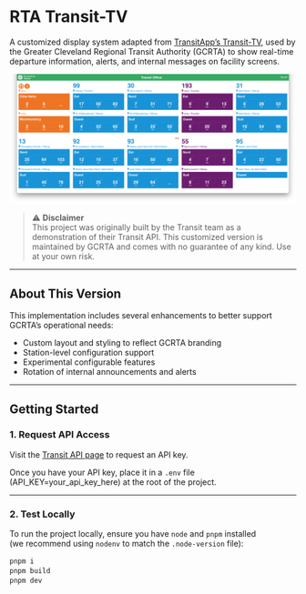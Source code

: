 # RTA Transit-TV

A customized display system adapted from [TransitApp’s Transit-TV](https://github.com/TransitApp/Transit-TV), used by the Greater Cleveland Regional Transit Authority (GCRTA) to show real-time departure information, alerts, and internal messages on facility screens.

![Transit-TV Screenshot](./screenshot.png)

> ⚠️ **Disclaimer**  
> This project was originally built by the Transit team as a demonstration of their Transit API. This customized version is maintained by GCRTA and comes with no guarantee of any kind. Use at your own risk.

---

## About This Version

This implementation includes several enhancements to better support GCRTA’s operational needs:

- Custom layout and styling to reflect GCRTA branding
- Station-level configuration support
- Experimental configurable features
- Rotation of internal announcements and alerts

---

## Getting Started

### 1. Request API Access

Visit the [Transit API page](https://transitapp.com/apis) to request an API key.

Once you have your API key, place it in a `.env` file (API_KEY=your_api_key_here) at the root of the project.

---

### 2. Test Locally

To run the project locally, ensure you have `node` and `pnpm` installed  
(we recommend using `nodenv` to match the `.node-version` file):

```bash
pnpm i
pnpm build
pnpm dev
